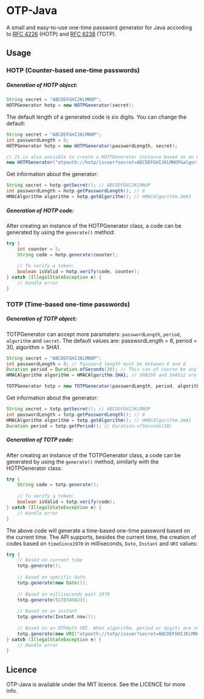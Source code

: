 # OTP-Java
A small and easy-to-use one-time password generator for Java according to [RFC 4226](https://tools.ietf.org/html/rfc4226) (HOTP) and [RFC 6238](https://tools.ietf.org/html/rfc6238) (TOTP).

## Usage
### HOTP (Counter-based one-time passwords)
##### Generation of HOTP object:

```java
String secret = "ABCDEFGHIJKLMNOP";
HOTPGenerator hotp = new HOTPGenerator(secret);
```

The default length of a generated code is six digits. You can change the default:
```java
String secret = "ABCDEFGHIJKLMNOP";
int passwordLength = 6;
HOTPGenerator hotp = new HOTPGenerator(passwordLength, secret);

// It is also possible to create a HOTPGenerator instance based on an OTPAuth URI. When algorithm or digits are not specified, the default values will be used.
new HOTPGenerator("otpauth://hotp/issuer?secret=ABCDEFGHIJKLMNOP&algorithm=SHA1&digits=6&counter=8237");
```

Get information about the generator:

```java
String secret = hotp.getSecret(); // ABCDEFGHIJKLMNOP
int passwordLength = hotp.getPasswordLength(); // 6
HMACAlgorithm algorithm = hotp.getAlgorithm(); // HMACAlgorithm.SHA1
```

##### Generation of HOTP code:
After creating an instance of the HOTPGenerator class, a code can be generated by using the `generate()` method:
```java
try {
    int counter = 5;
    String code = hotp.generate(counter);
    
    // To verify a token:
    boolean isValid = hotp.verify(code, counter);
} catch (IllegalStateException e) {
    // Handle error
}
```

### TOTP (Time-based one-time passwords)
##### Generation of TOTP object:
TOTPGenerator can accept more paramaters: `passwordLength`, `period`, `algorithm` and `secret`. The default values are: passwordLength = 6, period = 30, algorithm = SHA1.

```java
String secret = "ABCDEFGHIJKLMNOP";
int passwordLength = 8; // Password length must be between 6 and 8
Duration period = Duration.ofSeconds(30); // This can of course be any period
HMACAlgorithm algorithm = HMACAlgorithm.SHA1; // SHA256 and SHA512 are also supported

TOTPGenerator totp = new TOTPGenerator(passwordLength, period, algorithm, secret);
```

Get information about the generator:
```java
String secret = totp.getSecret(); // ABCDEFGHIJKLMNOP
int passwordLength = totp.getPasswordLength(); // 6
HMACAlgorithm algorithm = totp.getAlgorithm(); // HMACAlgorithm.SHA1
Duration period = totp.getPeriod(); // Duration.ofSeconds(30)
```

##### Generation of TOTP code:
After creating an instance of the TOTPGenerator class, a code can be generated by using the `generate()` method, similarly with the HOTPGenerator class:
```java
try {
    String code = totp.generate();
     
    // To verify a token:
    boolean isValid = totp.verify(code);
} catch (IllegalStateException e) {
    // Handle error
}
```
The above code will generate a time-based one-time password based on the current time. The API supports, besides the current time, the creation of codes based on `timeSince1970` in milliseconds, `Date`, `Instant` and `URI` values:

```java
try {
    // Based on current time
    totp.generate();
    
    // Based on specific date
    totp.generate(new Date());
    
    // Based on milliseconds past 1970
    totp.generate(9238346823);
    
    // Based on an instant
    totp.generate(Instant.now());
    
    // Based on an OTPAuth URI. When algorithm, period or digits are not specified, the default values will be used
    totp.generate(new URI("otpauth://totp/issuer?secret=ABCDEFGHIJKLMNOP&algorithm=SHA1&digits=6&period=30"));
} catch (IllegalStateException e) {
    // Handle error
}
```

## Licence
OTP-Java is available under the MIT licence. See the LICENCE for more info.
